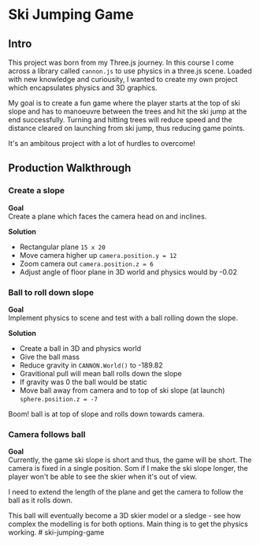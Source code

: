 # Ski Jumping Game

## Intro 
This project was born from my Three.js journey. In this course I come across a library called `cannon.js` to use physics in a three.js scene. Loaded with new knowledge and curiousity, I wanted to create my own project which encapsulates physics and 3D graphics. 

My goal is to create a fun game where the player starts at the top of ski slope and has to manoeuvre between the trees and hit the ski jump at the end successfully. Turning and hitting trees will reduce speed and the distance cleared on launching from ski jump, thus reducing game points. 

It's an ambitous project with a lot of hurdles to overcome!

## Production Walkthrough 

### Create a slope 

**Goal** <br>
Create a plane which faces the camera head on and inclines. 

**Solution** <br>
- Rectangular plane `15 x 20`
- Move camera higher up `camera.position.y = 12`
- Zoom camera out `camera.position.z = 6`
- Adjust angle of floor plane in 3D world and physics would by -0.02

### Ball to roll down slope 

**Goal** <br>
Implement physics to scene and test with a ball rolling down the slope.

**Solution** 
- Create a ball in 3D and physics world 
- Give the ball mass
- Reduce gravity in `CANNON.World()` to -189.82
- Gravitional pull will mean ball rolls down the slope
- If gravity was 0 the ball would be static 
- Move ball away from camera and to top of ski slope (at launch) `sphere.position.z = -7`

Boom! ball is at top of slope and rolls down towards camera. 

### Camera follows ball

**Goal** <br>
Currently, the game ski slope is short and thus, the game will be short. The camera is fixed in a single position. Som if I make the ski slope longer, the player won't be able to see the skier when it's out of view. 

I need to extend the length of the plane and get the camera to follow the ball as it rolls down. 

This ball will eventually become a 3D skier model or a sledge - see how complex the modelling is for both options. Main thing is to get the physics working. # ski-jumping-game
